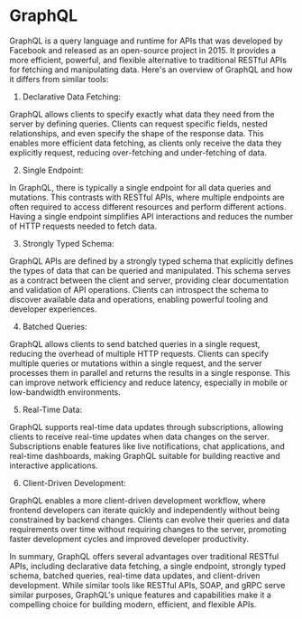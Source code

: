 
# GraphQL

GraphQL is a query language and runtime for APIs that was developed by Facebook and released as an open-source project in 2015. It provides a more efficient, powerful, and flexible alternative to traditional RESTful APIs for fetching and manipulating data. Here's an overview of GraphQL and how it differs from similar tools:

1. Declarative Data Fetching:

GraphQL allows clients to specify exactly what data they need from the server by defining queries. Clients can request specific fields, nested relationships, and even specify the shape of the response data. This enables more efficient data fetching, as clients only receive the data they explicitly request, reducing over-fetching and under-fetching of data.

2. Single Endpoint:

In GraphQL, there is typically a single endpoint for all data queries and mutations. This contrasts with RESTful APIs, where multiple endpoints are often required to access different resources and perform different actions. Having a single endpoint simplifies API interactions and reduces the number of HTTP requests needed to fetch data.

3. Strongly Typed Schema:

GraphQL APIs are defined by a strongly typed schema that explicitly defines the types of data that can be queried and manipulated. This schema serves as a contract between the client and server, providing clear documentation and validation of API operations. Clients can introspect the schema to discover available data and operations, enabling powerful tooling and developer experiences.

4. Batched Queries:

GraphQL allows clients to send batched queries in a single request, reducing the overhead of multiple HTTP requests. Clients can specify multiple queries or mutations within a single request, and the server processes them in parallel and returns the results in a single response. This can improve network efficiency and reduce latency, especially in mobile or low-bandwidth environments.

5. Real-Time Data:

GraphQL supports real-time data updates through subscriptions, allowing clients to receive real-time updates when data changes on the server. Subscriptions enable features like live notifications, chat applications, and real-time dashboards, making GraphQL suitable for building reactive and interactive applications.

6. Client-Driven Development:

GraphQL enables a more client-driven development workflow, where frontend developers can iterate quickly and independently without being constrained by backend changes. Clients can evolve their queries and data requirements over time without requiring changes to the server, promoting faster development cycles and improved developer productivity.

In summary, GraphQL offers several advantages over traditional RESTful APIs, including declarative data fetching, a single endpoint, strongly typed schema, batched queries, real-time data updates, and client-driven development. While similar tools like RESTful APIs, SOAP, and gRPC serve similar purposes, GraphQL's unique features and capabilities make it a compelling choice for building modern, efficient, and flexible APIs.
